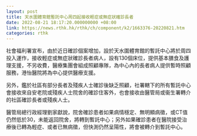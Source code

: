 ```yaml
---
layout: post
title: 天水圍體育館暫託中心周四起接收輕症或無症狀確診長者
date: 2022-08-21 18:17:20.000000000 +08:00
link: https://news.rthk.hk/rthk/ch/component/k2/1663376-20220821.htm
categories: rthk
---
```


社會福利署宣布，由於近日確診個案增加，設於天水圍體育館的暫託中心將於周四投入運作，接收輕症或無症狀確診長者病人，設有130個床位，提供基本膳食及護理支援，不另收費，醫療集團會組成照顧專隊，為中心內的長者病人提供暫時照顧服務，港怡醫院將為中心提供醫療支援。

另外，鑑於社區有部分長者及殘疾人士確診後缺乏照顧，社署轄下的所有暫託中心會接收來自安老院或殘疾人士院舍的確診住客外，也會接收由醫管局或衞生署轉介的社區確診長者或殘疾人士。

醫管局總行政經理劉家獻說，院舍確診患者如果病情穩定、無明顯病徵，或CT值仍然低於30，未能返回院舍，將轉到暫託中心；另外如果確診患者在醫院接受治療後已轉為輕症、或者已無病徵，但快測仍然呈陽性，將會被轉介到暫託中心。
